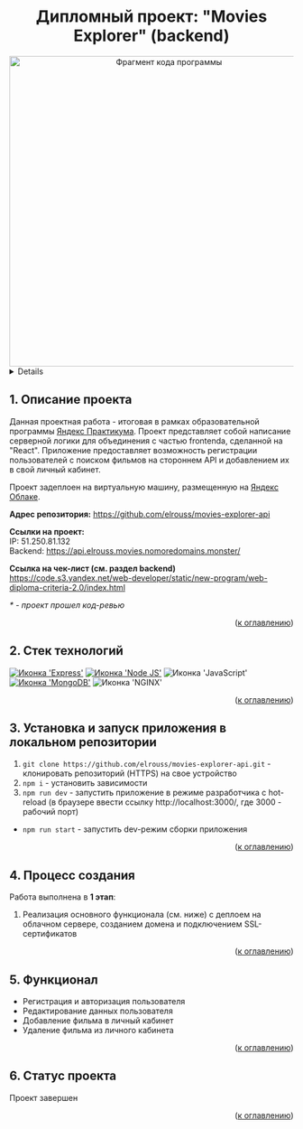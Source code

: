 <h1 align="center">Дипломный проект: "Movies Explorer" (backend)</h1>

<div align="center">
  <!-- <a href="https://elrouss.mesto.nomoredomains.work"> -->
    <img width="550" alt="Фрагмент кода программы" src="https://user-images.githubusercontent.com/108838349/232590608-22fa855b-b2f3-4b57-9d9d-7e0e476ea423.png">
  <!-- </a> -->
</div>

<a name="summary">
  <details>
    <summary>Оглавление</summary>
    <ol>
      <li><a href="#project-description">Описание проекта</a></li>
      <li><a href="#technologies">Стек технологий</a></li>
      <li><a href="#installation">Установка и запуск приложения в локальном репозитории</a></li>
      <li><a href="#establishing">Процесс создания</a></li>
      <li><a href="#functionality">Функционал</a></li>
      <li><a href="#enhancement">Статус проекта</a></li>
    </ol>
  </details>
</a>

<a name="project-description"><h2>1. Описание проекта</h2></a>
Данная проектная работа - итоговая в рамках образовательной программы <a href="https://practicum.yandex.ru/">Яндекс Практикума</a>. Проект представляет собой написание серверной логики для объединения с частью frontendа, сделанной на "React". Приложение предоставляет возможность регистрации пользователей с поиском фильмов на стороннем API и добавлением их в свой личный кабинет.

Проект задеплоен на виртуальную машину, размещенную на <a href="https://cloud.yandex.ru/">Яндекс Облаке</a>.

<b>Адрес репозитория:</b> https://github.com/elrouss/movies-explorer-api

<b>Ссылки на проект:</b>
<br>
IP: 51.250.81.132
<br>
Backend: https://api.elrouss.movies.nomoredomains.monster/

<b>Ссылка на чек-лист (см. раздел backend)</b>
<br>
https://code.s3.yandex.net/web-developer/static/new-program/web-diploma-criteria-2.0/index.html

<i>* - проект прошел код-ревью</i>

<div align="right">(<a href="#summary">к оглавлению</a>)</div>

<a name="technologies"><h2>2. Стек технологий</h2></a>
<span>
  <a href=""><img src="https://img.shields.io/badge/Express.js-000000?style=for-the-badge&logo=express&logoColor=white" alt="Иконка 'Express'"></a>
  <a href=""><img src="https://img.shields.io/badge/Node.js-339933?style=for-the-badge&logo=nodedotjs&logoColor=white" alt="Иконка 'Node JS'"></a>
  <img src="https://img.shields.io/badge/JavaScript-323330?style=for-the-badge&logo=javascript&logoColor=F7DF1E" alt="Иконка 'JavaScript'">
  <a href=""><img src="https://img.shields.io/badge/MongoDB-4EA94B?style=for-the-badge&logo=mongodb&logoColor=white" alt="Иконка 'MongoDB'"></a>
  <img src="https://img.shields.io/badge/Nginx-009639?style=for-the-badge&logo=nginx&logoColor=white" alt="Иконка 'NGINX'">
</span>

<div align="right">(<a href="#summary">к оглавлению</a>)</div>

<a name="installation"><h2>3. Установка и запуск приложения в локальном репозитории</h2></a>
1. `git clone https://github.com/elrouss/movies-explorer-api.git` - клонировать репозиторий (HTTPS) на свое устройство
2. `npm i` - установить зависимости
3. `npm run dev` - запустить приложение в режиме разработчика c hot-reload (в браузере ввести ссылку http://localhost:3000/, где 3000 - рабочий порт)
*  `npm run start` - запустить dev-режим сборки приложения

<div align="right">(<a href="#summary">к оглавлению</a>)</div>

<a name="establishing"><h2>4. Процесс создания</h2></a>
Работа выполнена в <b>1 этап</b>:
<br>
1. Реализация основного функционала (см. ниже) с деплоем на облачном сервере, созданием домена и подключением SSL-сертификатов

<div align="right">(<a href="#summary">к оглавлению</a>)</div>

<a name="functionality"><h2>5. Функционал</h2></a>
- Регистрация и авторизация пользователя
- Редактирование данных пользователя
- Добавление фильма в личный кабинет
- Удаление фильма из личного кабинета

<div align="right">(<a href="#summary">к оглавлению</a>)</div>

<a name="enhancement"><h2>6. Статус проекта</h2></a>
Проект завершен

<div align="right">(<a href="#summary">к оглавлению</a>)</div>
